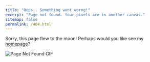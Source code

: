 ```yaml
---
title: "Oops.. Somethimg went worng!"
excerpt: "Page not found. Your pixels are in another canvas."
sitemap: false
permalink: /404.html
---
```


Sorry, this page flew to the moon!
Perhaps would you like see my [homepage](https://gtmdotme.github.io)?

<!-- Caption Credits: https://dribbble.com/shots/985070-404-error -->

![Page Not Found GIF](https://www.gehu.ac.in/content/dam/gehu/404.gif "Page not found")


<script type="text/javascript">
  var GOOG_FIXURL_LANG = 'en';
  var GOOG_FIXURL_SITE = '{{ site.url }}'
</script>
<script type="text/javascript"
  src="//linkhelp.clients.google.com/tbproxy/lh/wm/fixurl.js">
</script>
